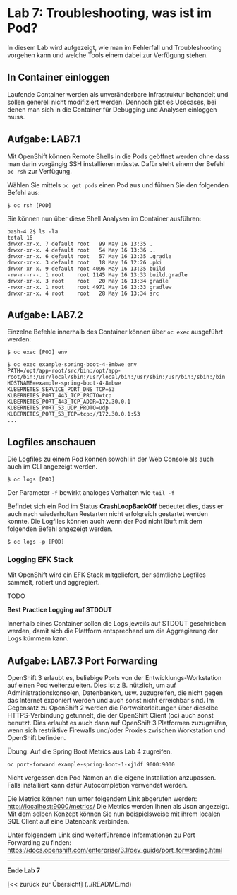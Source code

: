 # Lab 7: Troubleshooting, was ist im Pod?

In diesem Lab wird aufgezeigt, wie man im Fehlerfall und Troubleshooting vorgehen kann und welche Tools einem dabei zur Verfügung stehen.

## In Container einloggen

Laufende Container werden als unveränderbare Infrastruktur behandelt und sollen generell nicht modifiziert werden. Dennoch gibt es Usecases, bei denen man sich in die Container für Debugging und Analysen einloggen muss.

## Aufgabe: LAB7.1

Mit OpenShift können Remote Shells in die Pods geöffnet werden ohne dass man darin vorgängig SSH installieren müsste. Dafür steht einem der Befehl `oc rsh` zur Verfügung.

Wählen Sie mittels `oc get pods` einen Pod aus und führen Sie den folgenden Befehl aus:
```
$ oc rsh [POD] 
```

Sie können nun über diese Shell Analysen im Container ausführen:

```
bash-4.2$ ls -la
total 16                                                                        
drwxr-xr-x. 7 default root   99 May 16 13:35 .                                  
drwxr-xr-x. 4 default root   54 May 16 13:36 ..                                 
drwxr-xr-x. 6 default root   57 May 16 13:35 .gradle                            
drwxr-xr-x. 3 default root   18 May 16 12:26 .pki                               
drwxr-xr-x. 9 default root 4096 May 16 13:35 build                              
-rw-r--r--. 1 root    root 1145 May 16 13:33 build.gradle                       
drwxr-xr-x. 3 root    root   20 May 16 13:34 gradle                             
-rwxr-xr-x. 1 root    root 4971 May 16 13:33 gradlew                            
drwxr-xr-x. 4 root    root   28 May 16 13:34 src 
```

## Aufgabe: LAB7.2

Einzelne Befehle innerhalb des Container können über `oc exec` ausgeführt werden:

```
$ oc exec [POD] env
```


```
$ oc exec example-spring-boot-4-8mbwe env
PATH=/opt/app-root/src/bin:/opt/app-root/bin:/usr/local/sbin:/usr/local/bin:/usr/sbin:/usr/bin:/sbin:/bin
HOSTNAME=example-spring-boot-4-8mbwe
KUBERNETES_SERVICE_PORT_DNS_TCP=53
KUBERNETES_PORT_443_TCP_PROTO=tcp
KUBERNETES_PORT_443_TCP_ADDR=172.30.0.1
KUBERNETES_PORT_53_UDP_PROTO=udp
KUBERNETES_PORT_53_TCP=tcp://172.30.0.1:53
...
```

## Logfiles anschauen

Die Logfiles zu einem Pod können sowohl in der Web Console als auch auch im CLI angezeigt werden.

```
$ oc logs [POD]
```
Der Parameter `-f` bewirkt analoges Verhalten wie `tail -f`

Befindet sich ein Pod im Status **CrashLoopBackOff** bedeutet dies, dass er auch nach wiederholten Restarten nicht erfolgreich gestartet werden konnte. Die Logfiles können auch wenn der Pod nicht läuft mit dem folgenden Befehl angezeigt werden.

 ```
$ oc logs -p [POD]
```


### Logging EFK Stack 

Mit OpenShift wird ein EFK Stack mitgeliefert, der sämtliche Logfiles sammelt, rotiert und aggregiert. 

TODO

**Best Practice Logging auf STDOUT**

Innerhalb eines Container sollen die Logs jeweils auf STDOUT geschrieben werden, damit sich die Plattform entsprechend um die Aggregierung der Logs kümmern kann.

## Aufgabe: LAB7.3 Port Forwarding

OpenShift 3 erlaubt es, beliebige Ports von der Entwicklungs-Workstation auf einen Pod weiterzuleiten. Dies ist z.B. nützlich, um auf Administrationskonsolen, Datenbanken, usw. zuzugreifen, die nicht gegen das Internet exponiert werden und auch sonst nicht erreichbar sind. Im Gegensatz zu OpenShift 2 werden die Portweiterleitungen über dieselbe HTTPS-Verbindung getunnelt, die der OpenShift Client (oc) auch sonst benutzt. Dies erlaubt es auch dann auf OpenShift 3 Platformen zuzugreifen, wenn sich restriktive Firewalls und/oder Proxies zwischen Workstation und OpenShift befinden.

Übung: Auf die Spring Boot Metrics aus Lab 4 zugreifen.

```
oc port-forward example-spring-boot-1-xj1df 9000:9000
```

Nicht vergessen den Pod Namen an die eigene Installation anzupassen. Falls installiert kann dafür Autocompletion verwendet werden.

Die Metrics können nun unter folgendem Link abgerufen werden: [http://localhost:9000/metrics/](http://localhost:9000/metrics/) Die Metrics werden Ihnen als Json angezeigt. Mit dem selben Konzept können Sie nun beispielsweise mit ihrem localen SQL Client auf eine Datenbank verbinden.

Unter folgendem Link sind weiterführende Informationen zu Port Forwarding zu finden: https://docs.openshift.com/enterprise/3.1/dev_guide/port_forwarding.html

---

**Ende Lab 7**

[<< zurück zur Übersicht] (../README.md)

